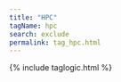 ```yaml
---
title: "HPC"
tagName: hpc
search: exclude
permalink: tag_hpc.html
---
```


{% include taglogic.html %}

